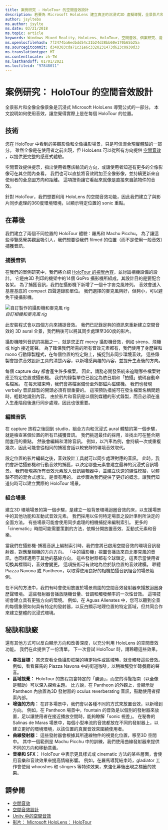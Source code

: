 ```yaml
---
title: 案例研究 - HoloTour 的空間音效設計
description: 若要為 Microsoft HoloLens 建立真正的沉浸式3D 虛擬導覽，全景影片和全像攝影景象只是公式的一部分。
author: jsyltebo
ms.author: jsylte
ms.date: 03/21/2018
ms.topic: article
keywords: Windows Mixed Reality、HoloLens、HoloTour、空間音效、個案研究、混合現實耳機、windows Mixed Reality 耳機、虛擬實境耳機、HoloLens、MRTK、混合現實工具組、音訊
ms.openlocfilehash: 7f2474ba6edbdd54c31b24d38bb60e170b65b25a
ms.sourcegitcommit: d340303cda71c31e6c3320231473d623c0930d33
ms.translationtype: MT
ms.contentlocale: zh-TW
ms.lasthandoff: 01/01/2021
ms.locfileid: "97848011"
---
```

# <a name="case-study-spatial-sound-design-for-holotour"></a>案例研究： HoloTour 的空間音效設計

全景影片和全像全像景象是沉浸式 Microsoft HoloLens 導覽公式的一部分。 本文說明如何使用音效，讓您覺得實際上是在每個 HoloTour 的位置。

## <a name="the-tech"></a>技術

您在 HoloTour 中看到的美觀影像和全像攝影場景，只是可信混合現實體驗的一部分。 雖然全像是在使用者之前出現，但 HoloLens 可以從所有方向提供 [空間音效](spatial-sound.md) ，以提供更完整的感應式體驗。

空間音效提供提示，指出使用者應該輪流的方向，或讓使用者知道有更多的全像影像可在其空間內查看。 我們也可以直接將音效附加至全像影像，並持續更新來自使用者的全息圖方向和距離。 這項技術讓它看起來就像是直接來自該物件的音效。

針對 HoloTour，我們想要利用 HoloLens 的空間音效功能，因此我們建立了與影片同步處理的360度環境環境，以顯示特定位置的 sonic 重點。

## <a name="behind-the-scenes"></a>在幕後

我們建立了兩個不同位置的 HoloTour 體驗：羅馬和 Machu Picchu。 為了讓這些導覽感覺美觀且吸引人，我們想要從我們 filmed 的位置（而不是使用一般音效）捕獲音訊。

### <a name="capturing-the-audio"></a>捕獲音訊

在我們的案例研究中，我們將介紹 [HoloTour 的視覺內容](../out-of-scope/case-study-capturing-and-creating-content-for-holotour.md)，並討論相機設備的設計。 它是由3D 列印的機架中的14個 GoPro 攝影機所組成，其設計目的是要配合各架。 為了捕獲音訊，我們在攝影機下新增了一個十字麥克風陣列。 音效會送入基座基底的 compact 四聲道錄影單位。 我們選擇的麥克風夠好，但夠小，可以避免干擾攝影機。

![自訂製作的攝影機和麥克風 rig](images/camera-rig-microphones-300px.png)<br>
*自訂相機和麥克風 rig*

此安裝程式會以四個方向來捕捉音效。 我們已記錄足夠的資訊來重新建立空間音效的 3D aural 全景，我們稍後可以將其同步處理至360度的影片。

攝影機陣列音訊的挑戰之一，就是您正在 mercy 攝影機音效，例如 sirens、飛機或 high 接近尾聲。 為了確保我們所需的所有音效元素都有，我們使用了身歷聲和 mono 行動錄製程式，在每個位置的特定點上，捕捉到非同步環境音效。 這些錄製會提供音效設計工具的清楚內容，以新增感興趣的內容，並提升生產後的方向。

每個 capture day 都會產生許多檔案。 因此，請務必開發系統來追蹤哪些檔案對應至特定位置或攝影機。 我們的錄製單位已設定為依日期和「拍攝」號碼自動命名檔案。 在每天結束時，我們會將檔案備份至外部磁片磁碟機。 我們也發現 verbally 音訊錄製的開頭必須有很重要的。 這項預防措施可在發生檔案名稱問題時，輕鬆地識別內容。 由於影片和音訊是以個別媒體的形式錄製，而且必須在進入生產階段後進行同步處理，因此也很重要。

### <a name="editing-the-audio"></a>編輯音訊

在 capture 旅程之後回到 studio，組合方向和沉浸式 aural 體驗的第一個步驟，就是檢查某個位置的所有已捕獲音訊。 我們挑選最佳的採用，並找出可在整合期間套用的重點。 然後會編輯和清除音訊。 例如，以汽車為例，會持續一次或重複幾次，因此可能會從相同的捕獲會話以較安靜的環境音效取代。

設定位置的影片編輯之後，音效設計工具就可以同步處理對應的音訊。 此時，我們會評估攝影機和行動音效的捕獲，以決定哪些元素會建立最棒的沉浸式音訊場景。 我們發現將所有音效元素放入音訊編輯器中，並建立快速的線性模擬，以體驗不同的混合式想法，是很有用的。 此步驟為我們提供了更好的概念，讓我們知道何時可以建立實際的 HoloTour 場景。

### <a name="assembling-the-scene"></a>組合場景

建立3D 環境場景的第一個步驟，是建立一般背景環境迴圈音效的床，以支援場景中的其他功能和互動式音效元素。 我們採用以任何特定場景之設計準則所決定的全面方法。 有些場景可能會使用同步處理的相機捕捉來編制索引。 更多的「cinematic」時間可能需要策劃的方法，依賴分開放置音效、互動式元素和音樂。

當我們在攝影機-捕獲音訊上編制索引時，我們會將已啟用空間音效的環境音訊發射器，對應至相機的方向方向。 「中的攝影機」視圖會播放來自北麥克風的音訊，也同樣適用于其他的基線方向。 這些發射器都有全球鎖定，這表示當使用者切換其標頭時，音效會變更。 這項技術可有效地為位於該位置的音效建模。 聆聽 Piazza Navona 或 Pantheon，以取得使用良好的相機拍攝音訊組合的場景範例。

在不同的方法中，我們有時會使用放置於場景周圍的空間音效發射器來播放迴圈身歷聲環境。 這些發射器會播放隨機音量、音調和觸發頻率的一次性音效。 這項技術會建立具有更強方向的環境。 例如，在 Aguas Alienates 中，您可以聽到全景的每個象限如何具有特定的發射器，以反白顯示地理位置的特定區域，但共同合作來建立整體的沉浸式環境。

## <a name="tips-and-tricks"></a>秘訣和訣竅

還有其他方式可以反白顯示方向和改善深度，以充分利用 HoloLens 的空間音效功能。 我們在此提供了一份清單。 下一次嘗試 HoloTour 時，請聆聽這些效果。
* **尋找目標：** 當您查看全像攝影框架的特定物件或區域時，就會觸發這些音效。 例如，看看羅馬的 Piazza Navona 中的街道咖啡，以稍微觸發忙碌餐廳的聲音。
* **區域視覺：** HoloTour 的旅程包含特定的「勝過」，而您的導覽指南（以全像是輔助）可以深入探索主題。 比方說，在 Pantheon 的外觀上，會顯示從 Pantheon 內放置為3D 發射器的 oculus reverberating 音訊，鼓勵使用者探索內部。
* **增強的方向：** 在許多場景中，我們會以各種不同的方式來放置音效，以新增到方向。 例如，在 Pantheon 場景中，fountain 的音效是以個別的發射器來放置，足以讓使用者在接近播放空間時，能夠瞭解「sonic 視差」。 在秘魯的 Salinas de Maras 場景中，每個小型串流的音效都放在不同的發射器上，以建立更好的環境環境，以該位置的真實音效來圍繞使用者。
* **曲線發射器：** 這些發射器會根據其所連線物件的視覺化位置，移至3D 空間中。 其中一個範例是 Machu Picchu 中的訓練，我們使用曲線發射器來提供不同的方向和移動意義。
* **音樂和 SFX：** HoloTour 中表示更具樣式或 cinematic 方法的某些層面，會使用音樂和音效效果來提高情緒影響。 例如，在羅馬導覽結束時，gladiator 工作會使用 whooshes 和 stingers 等特殊效果，來強化幕後出現之標籤的效果。

## <a name="see-also"></a>請參閱

* [空間音效](spatial-sound.md)
* [空間音效設計](spatial-sound-design.md)
* [Unity 中的空間音效](../develop/unity/spatial-sound-in-unity.md)
* [影片： Microsoft HoloLens： HoloTour](https://www.youtube.com/watch?v=pLd9WPlaMpY)
